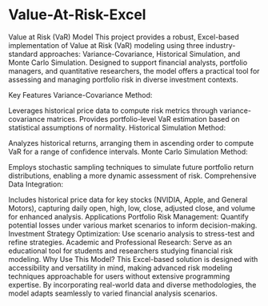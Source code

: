 # Value-At-Risk-Excel
Value at Risk (VaR) Model
This project provides a robust, Excel-based implementation of Value at Risk (VaR) modeling using three industry-standard approaches: Variance-Covariance, Historical Simulation, and Monte Carlo Simulation. Designed to support financial analysts, portfolio managers, and quantitative researchers, the model offers a practical tool for assessing and managing portfolio risk in diverse investment contexts.

Key Features
Variance-Covariance Method:

Leverages historical price data to compute risk metrics through variance-covariance matrices.
Provides portfolio-level VaR estimation based on statistical assumptions of normality.
Historical Simulation Method:

Analyzes historical returns, arranging them in ascending order to compute VaR for a range of confidence intervals.
Monte Carlo Simulation Method:

Employs stochastic sampling techniques to simulate future portfolio return distributions, enabling a more dynamic assessment of risk.
Comprehensive Data Integration:

Includes historical price data for key stocks (NVIDIA, Apple, and General Motors), capturing daily open, high, low, close, adjusted close, and volume for enhanced analysis.
Applications
Portfolio Risk Management:
Quantify potential losses under various market scenarios to inform decision-making.
Investment Strategy Optimization:
Use scenario analysis to stress-test and refine strategies.
Academic and Professional Research:
Serve as an educational tool for students and researchers studying financial risk modeling.
Why Use This Model?
This Excel-based solution is designed with accessibility and versatility in mind, making advanced risk modeling techniques approachable for users without extensive programming expertise. By incorporating real-world data and diverse methodologies, the model adapts seamlessly to varied financial analysis scenarios.
